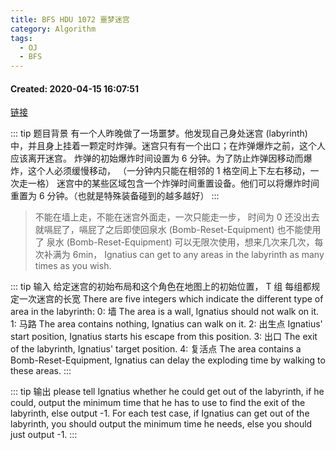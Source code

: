 ```yaml
---
title: BFS HDU 1072 噩梦迷宫
category: Algorithm
tags:
  - OJ
  - BFS
---
```


#### Created:  2020-04-15 16:07:51

[链接](http://acm.hdu.edu.cn/showproblem.php?pid=1072)

::: tip 题目背景
有一个人昨晚做了一场噩梦。他发现自己身处迷宫 (labyrinth) 中，并且身上挂着一颗定时炸弹。迷宫只有有一个出口；在炸弹爆炸之前，这个人应该离开迷宫。
炸弹的初始爆炸时间设置为 6 分钟。为了防止炸弹因移动而爆炸，这个人必须缓慢移动，
（一分钟内只能在相邻的 1 格空间上下左右移动，一次走一格）
迷宫中的某些区域包含一个炸弹时间重置设备。他们可以将爆炸时间重置为 6 分钟。（也就是特殊装备碰到的越多越好）
:::

>不能在墙上走，不能在迷宫外面走，一次只能走一步，
>时间为 0 还没出去就嗝屁了，嗝屁了之后即使回泉水 (Bomb-Reset-Equipment) 也不能使用了
>泉水 (Bomb-Reset-Equipment) 可以无限次使用，想来几次来几次，每次补满为 6min，
>Ignatius can get to any areas in the labyrinth as many times as you wish.

::: tip 输入
给定迷宫的初始布局和这个角色在地图上的初始位置，
T 组 每组都规定一次迷宫的长宽 
There are five integers which indicate the different type of area in the labyrinth:
0: 墙     The area is a wall, Ignatius should not walk on it. 
1: 马路   The area contains nothing, Ignatius can walk on it. 
2: 出生点 Ignatius' start position, Ignatius starts his escape from this position.
3: 出口   The exit of the labyrinth, Ignatius' target position.
4: 复活点 The area contains a Bomb-Reset-Equipment, Ignatius can delay the exploding time by walking to these areas.
:::

::: tip 输出
please tell Ignatius whether he could get out of the labyrinth, if he could, output the minimum time that he has to use to find the exit of the labyrinth, else output -1.
For each test case, if Ignatius can get out of the labyrinth, you should output the minimum time he needs, else you should just output -1.
:::
